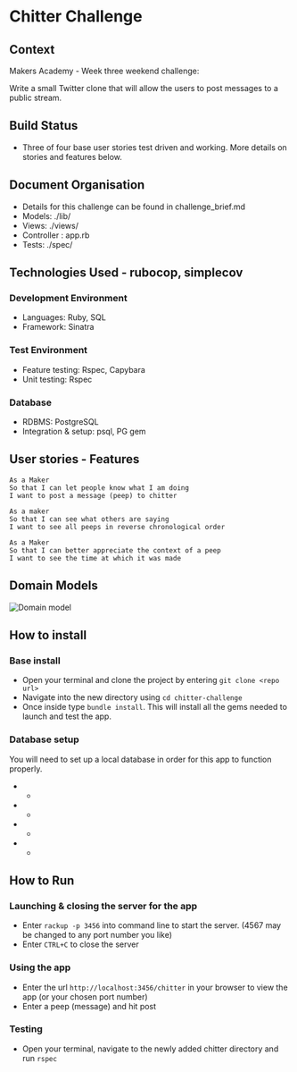 Chitter Challenge
=================

## Context
Makers Academy - Week three weekend challenge:

Write a small Twitter clone that will allow the users to post messages to a public stream.

## Build Status  
* Three of four base user stories test driven and working. More details on stories and features below.

## Document Organisation
* Details for this challenge can be found in challenge_brief.md
* Models: ./lib/
* Views: ./views/
* Controller : app.rb
* Tests: ./spec/

## Technologies Used - rubocop, simplecov
### Development Environment
* Languages: Ruby, SQL
* Framework:  Sinatra  

### Test Environment
* Feature testing: Rspec, Capybara
* Unit testing:  Rspec  

### Database
* RDBMS: PostgreSQL
* Integration & setup: psql, PG gem

## User stories - Features

```
As a Maker
So that I can let people know what I am doing  
I want to post a message (peep) to chitter

As a maker
So that I can see what others are saying  
I want to see all peeps in reverse chronological order

As a Maker
So that I can better appreciate the context of a peep
I want to see the time at which it was made
```

## Domain Models

![Domain model](https://github.com/kintaro.....)

## How to install
### Base install
 * Open your terminal and clone the project by entering `git clone <repo url>`
 * Navigate into the new directory using `cd chitter-challenge`
 * Once inside type `bundle install`. This will install all the gems needed to launch and test the app.

### Database setup
You will need to set up a local database in order for this app to function properly.

* -
* -
* -
* -


## How to Run
### Launching & closing the server for the app
* Enter `rackup -p 3456` into command line to start the server. (4567 may be changed to any port number you like)
* Enter `CTRL+C` to close the server

### Using the app
* Enter the url `http://localhost:3456/chitter` in your browser to view the app (or your chosen port number)
* Enter a peep (message) and hit post

### Testing
* Open your terminal, navigate to the newly added chitter directory and run `rspec`
